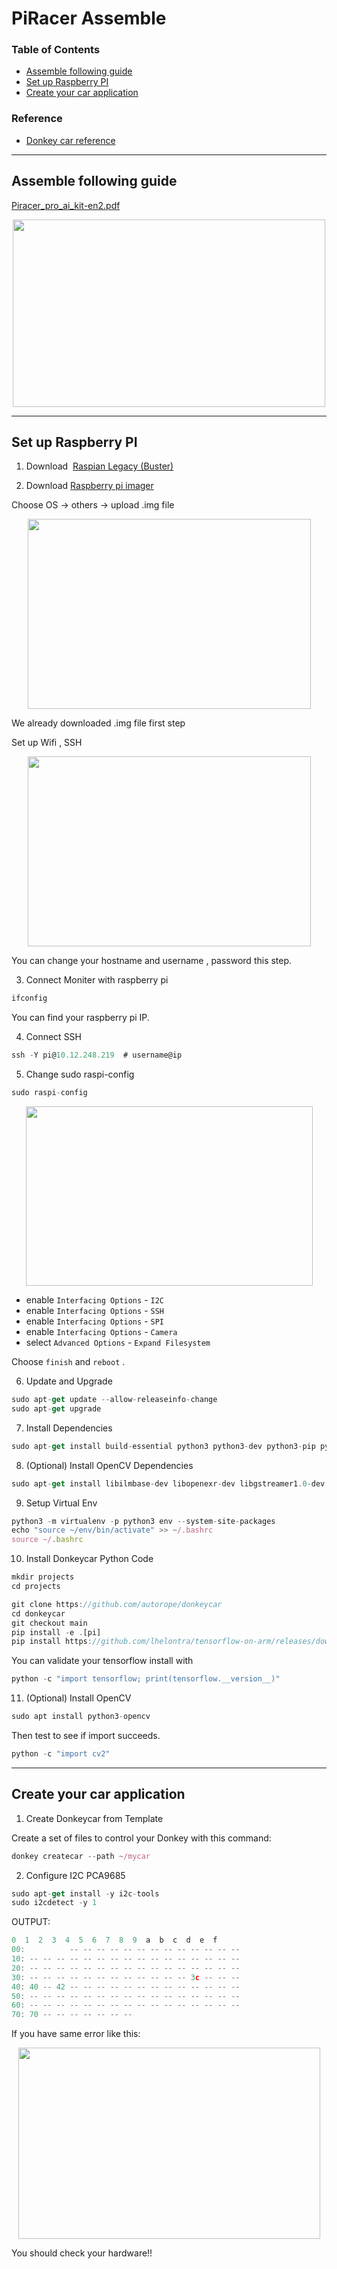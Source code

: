 # PiRacer Assemble

### **Table of Contents**
- [Assemble following guide](#assemble-following-guide)   
- [Set up Raspberry PI](#set-up-raspberry-pi)   
- [Create your car application](#create-your-car-application)

### **Reference**
- [Donkey car reference](https://docs.donkeycar.com/guide/robot_sbc/setup_raspberry_pi/)
- - -

## Assemble following guide

[Piracer_pro_ai_kit-en2.pdf](https://www.waveshare.com/w/upload/a/a2/Piracer_pro_ai_kit-en2.pdf)
 
<p align="center">
  <img width="500" height="300" src="https://user-images.githubusercontent.com/81483791/194764230-e8d5ad55-4a40-456c-b0b6-a7f33b4bc8a9.png">
</p> 

- - -

## Set up Raspberry PI



1. Download  [Raspian Legacy (Buster)](https://downloads.raspberrypi.org/raspios_oldstable_lite_armhf/images/raspios_oldstable_lite_armhf-2021-12-02/2021-12-02-raspios-buster-armhf-lite.zip)

2. Download [Raspberry pi imager](https://www.raspberrypi.com/software/) 


Choose OS → others → upload .img file

<p align="center">
  <img width="453" height="304" src="https://user-images.githubusercontent.com/81483791/224414736-7f97db90-ea0f-4e32-b342-d8d263f11e0c.png">
</p>  

We already downloaded .img file first step

Set up Wifi , SSH 

<p align="center">
  <img width="453" height="304" src="https://user-images.githubusercontent.com/81483791/224414829-07a51751-2488-48f9-bae1-5e7ce8b37a52.png">
</p>  

You can change your hostname and username , password this step.

3. Connect Moniter with raspberry pi

```jsx
ifconfig
```

You can find your raspberry pi IP.

4. Connect SSH

```jsx
ssh -Y pi@10.12.248.219  # username@ip 
```

 5. Change sudo raspi-config

```jsx
sudo raspi-config
```
  
<p align="center">
  <img width="459" height="287" src="https://user-images.githubusercontent.com/81483791/194764300-4a482b35-f2db-47e4-885e-ceaa9c738f16.png">
</p>   

- enable `Interfacing Options` - `I2C`
- enable `Interfacing Options` - `SSH`
- enable `Interfacing Options` - `SPI`
- enable `Interfacing Options` - `Camera`
- select `Advanced Options` - `Expand Filesystem`     


Choose `finish` and `reboot` .

6. Update and Upgrade

```jsx
sudo apt-get update --allow-releaseinfo-change
sudo apt-get upgrade
```

7. Install Dependencies

```jsx
sudo apt-get install build-essential python3 python3-dev python3-pip python3-virtualenv python3-numpy python3-picamera python3-pandas python3-rpi.gpio i2c-tools avahi-utils joystick libopenjp2-7-dev libtiff5-dev gfortran libatlas-base-dev libopenblas-dev libhdf5-serial-dev libgeos-dev git ntp
```

8. (Optional) Install OpenCV Dependencies

```jsx
sudo apt-get install libilmbase-dev libopenexr-dev libgstreamer1.0-dev libjasper-dev libwebp-dev libatlas-base-dev libavcodec-dev libavformat-dev libswscale-dev libqtgui4 libqt4-test
```

9. Setup Virtual Env

```jsx
python3 -m virtualenv -p python3 env --system-site-packages
echo "source ~/env/bin/activate" >> ~/.bashrc
source ~/.bashrc
```

10. Install Donkeycar Python Code

```jsx
mkdir projects
cd projects
```

```jsx
git clone https://github.com/autorope/donkeycar
cd donkeycar
git checkout main
pip install -e .[pi]
pip install https://github.com/lhelontra/tensorflow-on-arm/releases/download/v2.2.0/tensorflow-2.2.0-cp37-none-linux_armv7l.whl
```

You can validate your tensorflow install with

```jsx
python -c "import tensorflow; print(tensorflow.__version__)"
```

11. (Optional) Install OpenCV

```jsx
sudo apt install python3-opencv
```

Then test to see if import succeeds.

```jsx
python -c "import cv2"
```
- - -
## Create your car application

1. Create Donkeycar from Template

Create a set of files to control your Donkey with this command:

```jsx
donkey createcar --path ~/mycar
```

2. Configure I2C PCA9685

```jsx
sudo apt-get install -y i2c-tools
sudo i2cdetect -y 1
```

OUTPUT:

```jsx
0  1  2  3  4  5  6  7  8  9  a  b  c  d  e  f
00:          -- -- -- -- -- -- -- -- -- -- -- -- --
10: -- -- -- -- -- -- -- -- -- -- -- -- -- -- -- --
20: -- -- -- -- -- -- -- -- -- -- -- -- -- -- -- --
30: -- -- -- -- -- -- -- -- -- -- -- -- 3c -- -- --
40: 40 -- 42 -- -- -- -- -- -- -- -- -- -- -- -- --
50: -- -- -- -- -- -- -- -- -- -- -- -- -- -- -- --
60: -- -- -- -- -- -- -- -- -- -- -- -- -- -- -- --
70: 70 -- -- -- -- -- -- --
```

If you have same error like this:


<p align="center">
  <img width="483" height="306" src="https://user-images.githubusercontent.com/81483791/194764304-efa046f0-1836-4aae-99e6-679bd9f83380.png">
</p>  
You should check your hardware!!